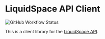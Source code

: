 # LiquidSpace API Client

![GitHub Workflow Status](https://github.com/wearekadence/liquidspace-client/actions/workflows/main.yaml/badge.svg?branch=develop)

This is a client library for the [LiquidSpace API](https://ls-api-dev.developer.azure-api.net).

